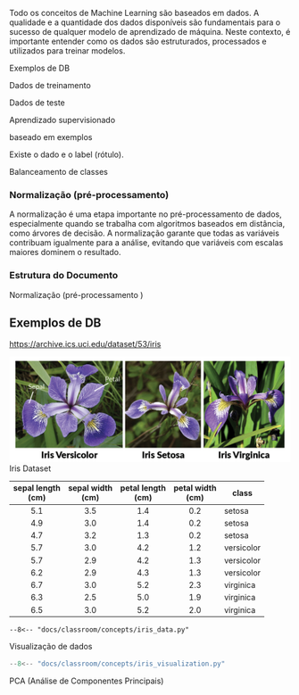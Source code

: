 Todo os conceitos de Machine Learning são baseados em dados. A qualidade e a quantidade dos dados disponíveis são fundamentais para o sucesso de qualquer modelo de aprendizado de máquina. Neste contexto, é importante entender como os dados são estruturados, processados e utilizados para treinar modelos.


Exemplos de DB

Dados de treinamento

Dados de teste

Aprendizado supervisionado

baseado em exemplos

Existe o dado e o label (rótulo).

Balanceamento de classes

### Normalização (pré-processamento)

A normalização é uma etapa importante no pré-processamento de dados, especialmente quando se trabalha com algoritmos baseados em distância, como árvores de decisão. A normalização garante que todas as variáveis contribuam igualmente para a análise, evitando que variáveis com escalas maiores dominem o resultado.
### Estrutura do Documento
Normalização (pré-processamento )


## Exemplos de DB

https://archive.ics.uci.edu/dataset/53/iris

![](iris_dataset.png)
Iris Dataset

| sepal length<br>(cm) | sepal width<br>(cm) | petal length<br>(cm) | petal width<br>(cm) | class   |
|:--:|:--:|:--:|:--:|----|
| 5.1     | 3.5     | 1.4     | 0.2     | setosa  |
| 4.9     | 3.0     | 1.4     | 0.2     | setosa  |
| 4.7     | 3.2     | 1.3     | 0.2     | setosa  |
| 5.7     | 3.0     | 4.2     | 1.2     | versicolor |
| 5.7     | 2.9     | 4.2     | 1.3     | versicolor |
| 6.2     | 2.9     | 4.3     | 1.3     | versicolor |
| 6.7     | 3.0     | 5.2     | 2.3     | virginica |
| 6.3     | 2.5     | 5.0     | 1.9     | virginica |
| 6.5     | 3.0     | 5.2     | 2.0     | virginica |

```pyodide install="pandas,scikit-learn" exec="on" html="1"
--8<-- "docs/classroom/concepts/iris_data.py"
```

Visualização de dados

```python exec="1" html="1"
--8<-- "docs/classroom/concepts/iris_visualization.py"
```




PCA (Análise de Componentes Principais)


[^1]: Fisher, R. A.. 1936. Iris. UCI Machine Learning Repository.
[https://doi.org/10.24432/C56C76.](https://doi.org/10.24432/C56C76){:target="_blank"}

[^2]: [Iris Dataset - Wikipedia](https://en.wikipedia.org/wiki/Iris_flower_data_set){:target="_blank"}
